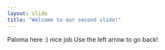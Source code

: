 ```yaml
---
layout: slide
title: "Welcome to our second slide!"
---
```

Paloma here :) nice job
Use the left arrow to go back!
